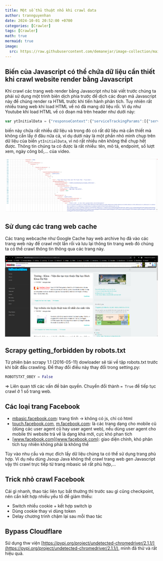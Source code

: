 ```yaml
---
title: Một số thủ thuật nhỏ khi crawl data
author: trannguyenhan 
date: 2024-10-01 20:52:00 +0700
categories: [Crawler]
tags: [Crawler]
math: true
mermaid: true
image:
  src: https://raw.githubusercontent.com/demanejar/image-collection/main/ScrapySplash/scrapy_splash_795857e959.png
---
```


## Biến của Javascript có thể chứa dữ liệu cần thiết khi crawl website render bằng Javascript

Khi crawl các trang web render bằng Javascript như bài viết trước chúng ta phải sử dụng một trình biên dịch phía trước để dịch các đoạn mã Javascript này để chúng render ra HTML trước khi tiến hành phân tích. Tuy nhiên rất nhiều trang web khi load HTML về nó đã mang dữ liệu rồi. Ví dụ như Youtube khi load HTML về có đoạn mã trên header như dưới này: 

```javascript
var ytInitialData = {"responseContext":{"serviceTrackingParams":[{"service":"GFEEDBACK","params":[{"key":"route","value":"channel."},{"key":"is_owner","value":"false"},{"key":"is_alc_surface","value":"false"},{"key":"browse_id","value":"UCHP_xaIhyLPZv90otD2SehA"},{"key":"browse_id_prefix","value":""},{"key":"logged_in","value":"1"},{"key":"e","value":"9405957,23804281,23966208,23986031,24004644,24077241,24108448,24166867,24181174,24241378,24290971,24425061,24439361,24453989,24495712,24542367,24548629,24566687,24699899,39325798,39325815,39325854,39326587,39326596,39326613,39326617,39326681,39326965,39327050,39327093,39327367,39327561,39327571,39327591,39327598,39327635,51009781,51010235,51017346,51020570,51025415,51030101,51037344,51037349,51041512,51050361,51053689,51057842,51057855,51063643,51064835,51072748,51091058,51095478,51098297,51098299,51101169,51111738,51112978,51115184,51124104,51125020,51133103,51134507,51141472,51144926,51145218,51151423,51152050,51153490,51157411,51157430,51157432,51157841,51157895,51158514,51160545,51162170,51165467,51169118,51176511,51177818,51178310,51178329,51178344,51178353,51178982,51183909,51184990,51186528,51190652,51194136,51195231,51204329,51209050,5..
```

biến này chứa rất nhiều dữ liệu và trong đó có rất dữ liệu mà cần thiết mà không cần lấy ở đâu nữa cả, ví dụ dưới này là một phần nhỏ mình chụp trên dữ liệu của biến `ytInitialData`, vì nó rất nhiều nên không thể chụp hết được. Thông tin chúng ta có được là rất nhiều: tên, mô tả, endpoint, số lượt xem, ngày công bố,... của video.

![](https://raw.githubusercontent.com/demanejar/image-collection/refs/heads/main/trick-crawler/youtube-ytinit.png)

## Sử dung các trang web cache

Các trang webcache như Google Cache hay web archive họ đã vào các trang web này để crawl một lần rồi và lưu lại thông tin trang web đó chúng ta có thể crawl thông tin thông qua các trang này.

![](https://raw.githubusercontent.com/demanejar/image-collection/refs/heads/main/trick-crawler/webarchivepreview.png)

## Scrapy getting_forbidden by robots.txt

Từ phiên bản scrapy 1.1 (2016-05-11) dowloader sẽ tải về tập robots.txt trước khi bắt đầu crawling. Để thay đổi điều này thay đổi trong setting.py: 

```python
ROBOTSTXT_OBEY = False
```

=> Liên quan tới các vấn đề bản quyền. Chuyển đổi thành `= True` để tiếp tục crawl ở 1 số trang web.

## Các loại trang Facebook

- [mbasic.facebook.com](mbasic.facebook.com): trang tĩnh -> không có js, chỉ có html
- [touch.facebook.com](touch.facebook.com), [m.facebook.com](m.facebook.com): là các trang dạng cho mobile cũ (dùng các user agent cũ hay user agent web), nếu dùng user agent cho mobile thì website trả về là dạng khá mới, cực khó phan tích
- [www.facebook.com](www.facebook.com): giao diện chính, khó phân tích tuy nhiên không phải là không thể

Tùy vào nhu cầu và mục đích lấy dữ liệu chúng ta có thể sử dụng trang phù hợp. Ví dụ nếu dùng Jsoup Java không thể crawl trang web gen Javascript vậy thì crawl trực tiếp từ trang mbasic sẽ rất phù hợp,...

## Trick nhỏ crawl Facebook

Cái gì nhanh, thao tác liên tục bất thường thì trước sau gì cũng checkpoint, nên cần kết hợp nhiều yếu tố để giảm thiểu:

-   Switch nhiều cookie + kết hợp switch ip
-   Dùng cookie thay vì dùng token
-   Delay chương trình chậm lại sau mỗi thao tác

## Bypass Cloudflare

Sử dụng thw viện [https://pypi.org/project/undetected-chromedriver/2.1.1/](https://pypi.org/project/undetected-chromedriver/2.1.1/), mình đã thử và rất hiệu quả.

